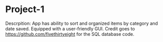 # Project-1
Descrpition: App has ability to sort and organized items by category and date saved. Equipped with a user-friendly GUI.
Credit goes to https://github.com/fivethirtyeight for the SQL database code.
